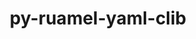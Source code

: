 ---
title: "py-ruamel-yaml-clib"
layout: cache
categories: [package, develop-2024-12-22]
meta: {"versions": ["0.2.12"], "compilers": ["gcc@=11.4.0", "gcc@=9.4.0", "oneapi@=2024.2.1"], "oss": ["ubuntu20.04", "ubuntu22.04"], "platforms": ["linux"], "targets": ["neoverse_v2", "ppc64le", "x86_64_v3"], "stacks": ["e4s", "e4s-neoverse-v2", "e4s-oneapi", "e4s-power", "root"], "num_specs": 4, "num_specs_by_stack": {"e4s-power": 1, "root": 4, "e4s-neoverse-v2": 1, "e4s": 1, "e4s-oneapi": 1}}
spec_details: [{"hash": "aqi5xdo4e5ls3uchpvb6o2wxeqcjdirk", "compiler": "gcc@=9.4.0", "versions": ["0.2.12"], "os": "ubuntu20.04", "platform": "linux", "target": "ppc64le", "variants": ["build_system=python_pip"], "stacks": ["e4s-power", "root"], "size": "-", "tarball": "https://binaries.spack.io/develop-2024-12-22/build_cache/linux-ubuntu20.04-ppc64le/gcc-9.4.0/py-ruamel-yaml-clib-0.2.12/linux-ubuntu20.04-ppc64le-gcc-9.4.0-py-ruamel-yaml-clib-0.2.12-aqi5xdo4e5ls3uchpvb6o2wxeqcjdirk.spack"}, {"hash": "znopf43nztibfdxji67meityiacavm4k", "compiler": "gcc@=11.4.0", "versions": ["0.2.12"], "os": "ubuntu22.04", "platform": "linux", "target": "neoverse_v2", "variants": ["build_system=python_pip"], "stacks": ["root", "e4s-neoverse-v2"], "size": "-", "tarball": "https://binaries.spack.io/develop-2024-12-22/build_cache/linux-ubuntu22.04-neoverse_v2/gcc-11.4.0/py-ruamel-yaml-clib-0.2.12/linux-ubuntu22.04-neoverse_v2-gcc-11.4.0-py-ruamel-yaml-clib-0.2.12-znopf43nztibfdxji67meityiacavm4k.spack"}, {"hash": "4iywyksszf4wesdjd2uppg2unuzwc76y", "compiler": "gcc@=11.4.0", "versions": ["0.2.12"], "os": "ubuntu22.04", "platform": "linux", "target": "x86_64_v3", "variants": ["build_system=python_pip"], "stacks": ["root", "e4s"], "size": "-", "tarball": "https://binaries.spack.io/develop-2024-12-22/build_cache/linux-ubuntu22.04-x86_64_v3/gcc-11.4.0/py-ruamel-yaml-clib-0.2.12/linux-ubuntu22.04-x86_64_v3-gcc-11.4.0-py-ruamel-yaml-clib-0.2.12-4iywyksszf4wesdjd2uppg2unuzwc76y.spack"}, {"hash": "lsjnmyn5mjpe2hhb3lfjsyaqf4clysjp", "compiler": "oneapi@=2024.2.1", "versions": ["0.2.12"], "os": "ubuntu22.04", "platform": "linux", "target": "x86_64_v3", "variants": ["build_system=python_pip"], "stacks": ["e4s-oneapi", "root"], "size": "-", "tarball": "https://binaries.spack.io/develop-2024-12-22/build_cache/linux-ubuntu22.04-x86_64_v3/oneapi-2024.2.1/py-ruamel-yaml-clib-0.2.12/linux-ubuntu22.04-x86_64_v3-oneapi-2024.2.1-py-ruamel-yaml-clib-0.2.12-lsjnmyn5mjpe2hhb3lfjsyaqf4clysjp.spack"}]
---